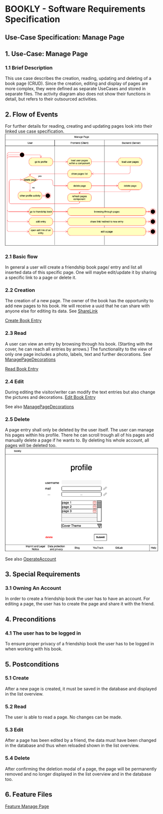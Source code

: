 # BOOKLY - Software Requirements Specification
## Use-Case Specification: Manage Page

## 1. Use-Case: Manage Page

### 1.1 Brief Description

This use case describes the creation, reading, updating and deleting of a book page (CRUD).
Since the creation, editing and display of pages are more complex, they were defined as separate UseCases and stored 
in separate files. The activity diagram also does not show their functions in detail, but refers to their outsourced activities.

## 2. Flow of Events

For further details for reading, creating and updating pages look into their linked use case specification.
![ManagePageFlow](ManagePageFlow.png "Manage Page Flow")

### 2.1 Basic flow

In general a user will create a friendship book page/ entry and list all inserted data of this specific page. 
One will maybe edit/update it by sharing a specific link to a page or delete it.

### 2.2 Creation  

The creation of a new page. The owner of the book has the opportunity to add new pages to his
book. He will receive a uuid that he can share with anyone else for editing its data. See [ShareLink](sharelink_visibility_invite.md "Share link")

[Create Book Entry](CreatePage.md "Create Book Entry")

### 2.3 Read

A user can view an entry by browsing through his book. (Starting with the cover, he can reach all entries by arrows.)
The functionality to the view of only one page includes a photo, labels, text and further decorations. 
See [ManagePageDecorations](design_Manage_Page_Decorations.md "Manage Page Decorations")

[Read Book Entry](ReadPage.md "Read Book Entry")

### 2.4 Edit

During editing the visitor/writer can modify the text entries but also change the pictures and decorations.
[Edit Book Entry](EditPage.md "Edit Book Entry")

See also [ManagePageDecorations](design_Manage_Page_Decorations.md "Manage Page Decorations") 

### 2.5 Delete

A page entry shall only be deleted by the user itself. The user can manage his pages within his profile.
There he can scroll trough all of his pages and manually delete a page if he wants to.
By deleting his whole account, all pages will be deleted too.
![Profile](profile.png "Delete a page")

See also [OperateAccount](OperateAccount.md "Operate Account") 

## 3. Special Requirements

### 3.1 Owning An Account
        
In order to create a friendship book the user has to have an account. For editing a page, the user has to create the page
and share it with the friend.

## 4. Preconditions

### 4.1 The user has to be logged in

To ensure proper privacy of a friendship book the user has to be logged in when working with his book.

## 5. Postconditions

### 5.1 Create

After a new page is created, it must be saved in the database and displayed in the list overview.

### 5.2 Read

The user is able to read a page. No changes can be made.

### 5.3 Edit

After a page has been edited by a friend, the data must have been changed in the database and thus when reloaded shown in the list overview.

### 5.4 Delete

After confirming the deletion modal of a page, the page will be permanently removed and no longer displayed in the list 
overview and in the database too.

## 6. Feature Files
[Feature Manage Page](../backend/src/test/resources/dhbw/online/bookly/manage_page.feature)
